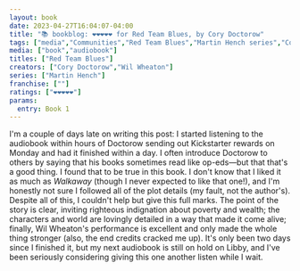 ```yaml
---
layout: book
date: 2023-04-27T16:04:07-04:00
title: "📚 bookblog: ❤️❤️❤️❤️❤️ for Red Team Blues, by Cory Doctorow"
tags: ["media","Communities","Red Team Blues","Martin Hench series","Cory Doctorow","Walkaway","audiobooks","Kickstarter","poverty","wealth","Libby","Wil Wheaton"]
media: ["book","audiobook"]
titles: ["Red Team Blues"]
creators: ["Cory Doctorow","Wil Wheaton"]
series: ["Martin Hench"]
franchise: [""]
ratings: ["❤️❤️❤️❤️❤️"]
params:
  entry: Book 1
---
```

I'm a couple of days late on writing this post: I started listening to the audiobook within hours of Doctorow sending out Kickstarter rewards on Monday and had it finished within a day. I often introduce Doctorow to others by saying that his books sometimes read like op-eds—but that that's a good thing. I found that to be true in this book. I don't know that I liked it as much as *Walkaway* (though I never expected to like that one!), and I'm honestly not sure I followed all of the plot details (my fault, not the author's). Despite all of this, I couldn't help but give this full marks. The point of the story is clear, inviting righteous indignation about poverty and wealth; the characters and world are lovingly detailed in a way that made it come alive; finally, Wil Wheaton's performance is excellent and only made the whole thing stronger (also, the end credits cracked me up). It's only been two days since I finished it, but my next audiobook is still on hold on Libby, and I've been seriously considering giving this one another listen while I wait.

